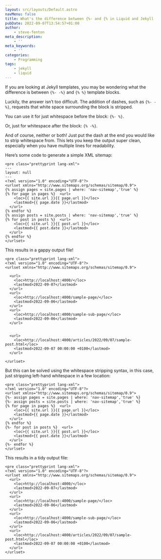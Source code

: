 ```yaml
---
layout: src/layouts/Default.astro
navMenu: false
title: What's the difference between {%- and {% in Liquid and Jekyll
pubDate: 2022-09-07T13:54:57+01:00
author:
    - steve-fenton
meta_description:
    - ''
meta_keywords:
    - ''
categories:
    - Programming
tags:
    - jekyll
    - liquid
---
```


If you are looking at Jekyll templates, you may be wondering what the difference is between `{%- -%}` and `{% %}` template blocks.

Luckily, the answer isn’t too difficult. The addition of dashes, such as `{%- -%}`, requests that white space surrounding the block is stripped.

You can use it for just whitespace before the block: `{%- %}`.

Or, just for whitespace after the block: `{% -%}`.

And of course, neither or both! Just put the dash at the end you would like to strip whitespace from. This lets you keep the output super clean, especially when you have multiple lines for readability.

Here’s some code to generate a simple XML sitemap:

```
<pre class="prettyprint lang-xml">
---
layout: null
---
<?xml version="1.0" encoding="UTF-8"?>
<urlset xmlns="http://www.sitemaps.org/schemas/sitemap/0.9">
{% assign pages = site.pages | where: 'nav-sitemap','true' %}
{% for page in pages %}  <url>
    <loc>{{ site.url }}{{ page.url }}</loc>
    <lastmod>{{ page.date }}</lastmod>
  </url>
{% endfor %}
{% assign posts = site.posts | where: 'nav-sitemap','true' %}
{% for post in posts %}  <url>
    <loc>{{ site.url }}{{ post.url }}</loc>
    <lastmod>{{ post.date }}</lastmod>
  </url>
{% endfor %}
</urlset>
```
This results in a gappy output file!

```
<pre class="prettyprint lang-xml">
<?xml version="1.0" encoding="UTF-8"?>
<urlset xmlns="http://www.sitemaps.org/schemas/sitemap/0.9">

  <url>
    <loc>http://localhost:4000/</loc>
    <lastmod>2022-09-07</lastmod>
  </url>
  <url>
    <loc>http://localhost:4000/sample-page/</loc>
    <lastmod>2022-09-06</lastmod>
  </url>
  <url>
    <loc>http://localhost:4000/sample-sub-page/</loc>
    <lastmod>2022-09-06</lastmod>
  </url>


  <url>
    <loc>http://localhost:4000/articles/2022/09/07/sample-post.html</loc>
    <lastmod>2022-09-07 00:00:00 +0100</lastmod>
  </url>

</urlset>
```
But this can be solved using the whitespace stripping syntax, in this case, just stripping left-hand whitespace in a few location:

```
<pre class="prettyprint lang-xml">
<?xml version="1.0" encoding="UTF-8"?>
<urlset xmlns="http://www.sitemaps.org/schemas/sitemap/0.9">
{%- assign pages = site.pages | where: 'nav-sitemap','true' %}
{%- assign posts = site.posts | where: 'nav-sitemap','true' %}
{% for page in pages %}  <url>
    <loc>{{ site.url }}{{ page.url }}</loc>
    <lastmod>{{ page.date }}</lastmod>
  </url>
{% endfor %}
{%- for post in posts %}  <url>
    <loc>{{ site.url }}{{ post.url }}</loc>
    <lastmod>{{ post.date }}</lastmod>
  </url>
{%- endfor %}
</urlset>

```
This results in a tidy output file:

```
<pre class="prettyprint lang-xml">
<?xml version="1.0" encoding="UTF-8"?>
<urlset xmlns="http://www.sitemaps.org/schemas/sitemap/0.9">
  <url>
    <loc>http://localhost:4000/</loc>
    <lastmod>2022-09-07</lastmod>
  </url>
  <url>
    <loc>http://localhost:4000/sample-page/</loc>
    <lastmod>2022-09-06</lastmod>
  </url>
  <url>
    <loc>http://localhost:4000/sample-sub-page/</loc>
    <lastmod>2022-09-06</lastmod>
  </url>
  <url>
    <loc>http://localhost:4000/articles/2022/09/07/sample-post.html</loc>
    <lastmod>2022-09-07 00:00:00 +0100</lastmod>
  </url>
</urlset>
```